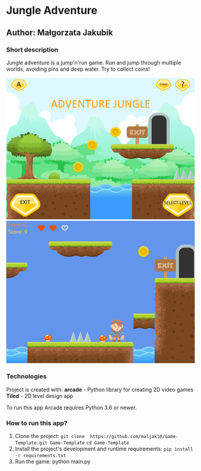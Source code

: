 # Jungle Adventure
## Author: Małgorzata Jakubik

### Short description
Jungle adventure is a jump'n'run game. Run and jump through multiple worlds, avoiding pins and deep water. Try to collect coins!

![Alt text](images/Game-menu-screen.png?raw=true "menu")
![Alt text](images/Game_play_screen.png?raw=true "game_play")

### Technologies
Project is created with:
**arcade** - Python library for creating 2D video games
**Tiled** - 2D level design app

To run this app Arcade requires Python 3.6 or newer.

### How to run this app?
1. Clone the project: 
`git clone  https://github.com/maljak10/Game-Template.git Game-Template`
`cd Game-Template `
2. Install the project's development and runtime requirements:
`pip install -r requirements.txt`
3. Run the game: python main.py